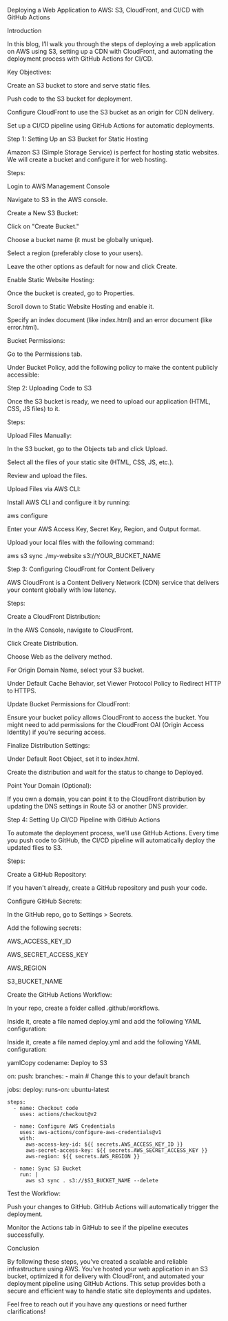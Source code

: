 Deploying a Web Application to AWS: S3, CloudFront, and CI/CD with GitHub Actions

Introduction

In this blog, I’ll walk you through the steps of deploying a web application on AWS using S3, setting up a CDN with CloudFront, and automating the deployment process with GitHub Actions for CI/CD.

Key Objectives:

Create an S3 bucket to store and serve static files.

Push code to the S3 bucket for deployment.

Configure CloudFront to use the S3 bucket as an origin for CDN delivery.

Set up a CI/CD pipeline using GitHub Actions for automatic deployments.

Step 1: Setting Up an S3 Bucket for Static Hosting

Amazon S3 (Simple Storage Service) is perfect for hosting static websites. We will create a bucket and configure it for web hosting.

Steps:

Login to AWS Management Console

Navigate to S3 in the AWS console.

Create a New S3 Bucket:

Click on "Create Bucket."

Choose a bucket name (it must be globally unique).

Select a region (preferably close to your users).

Leave the other options as default for now and click Create.

Enable Static Website Hosting:

Once the bucket is created, go to Properties.

Scroll down to Static Website Hosting and enable it.

Specify an index document (like index.html) and an error document (like error.html).

Bucket Permissions:

Go to the Permissions tab.

Under Bucket Policy, add the following policy to make the content publicly accessible:

Step 2: Uploading Code to S3

Once the S3 bucket is ready, we need to upload our application (HTML, CSS, JS files) to it.

Steps:

Upload Files Manually:

In the S3 bucket, go to the Objects tab and click Upload.

Select all the files of your static site (HTML, CSS, JS, etc.).

Review and upload the files.

Upload Files via AWS CLI:

Install AWS CLI and configure it by running:

aws configure

Enter your AWS Access Key, Secret Key, Region, and Output format.

Upload your local files with the following command:

aws s3 sync ./my-website s3://YOUR_BUCKET_NAME

Step 3: Configuring CloudFront for Content Delivery

AWS CloudFront is a Content Delivery Network (CDN) service that delivers your content globally with low latency.

Steps:

Create a CloudFront Distribution:

In the AWS Console, navigate to CloudFront.

Click Create Distribution.

Choose Web as the delivery method.

For Origin Domain Name, select your S3 bucket.

Under Default Cache Behavior, set Viewer Protocol Policy to Redirect HTTP to HTTPS.

Update Bucket Permissions for CloudFront:

Ensure your bucket policy allows CloudFront to access the bucket. You might need to add permissions for the CloudFront OAI (Origin Access Identity) if you're securing access.

Finalize Distribution Settings:

Under Default Root Object, set it to index.html.

Create the distribution and wait for the status to change to Deployed.

Point Your Domain (Optional):

If you own a domain, you can point it to the CloudFront distribution by updating the DNS settings in Route 53 or another DNS provider.

Step 4: Setting Up CI/CD Pipeline with GitHub Actions

To automate the deployment process, we’ll use GitHub Actions. Every time you push code to GitHub, the CI/CD pipeline will automatically deploy the updated files to S3.

Steps:

Create a GitHub Repository:

If you haven't already, create a GitHub repository and push your code.

Configure GitHub Secrets:

In the GitHub repo, go to Settings > Secrets.

Add the following secrets:

AWS_ACCESS_KEY_ID

AWS_SECRET_ACCESS_KEY

AWS_REGION

S3_BUCKET_NAME

Create the GitHub Actions Workflow:

In your repo, create a folder called .github/workflows.

Inside it, create a file named deploy.yml and add the following YAML configuration:

Inside it, create a file named deploy.yml and add the following YAML configuration:

yamlCopy codename: Deploy to S3

on:
  push:
    branches:
      - main  # Change this to your default branch

jobs:
  deploy:
    runs-on: ubuntu-latest

    steps:
      - name: Checkout code
        uses: actions/checkout@v2

      - name: Configure AWS Credentials
        uses: aws-actions/configure-aws-credentials@v1
        with:
          aws-access-key-id: ${{ secrets.AWS_ACCESS_KEY_ID }}
          aws-secret-access-key: ${{ secrets.AWS_SECRET_ACCESS_KEY }}
          aws-region: ${{ secrets.AWS_REGION }}

      - name: Sync S3 Bucket
        run: |
          aws s3 sync . s3://$S3_BUCKET_NAME --delete

Test the Workflow:

Push your changes to GitHub. GitHub Actions will automatically trigger the deployment.

Monitor the Actions tab in GitHub to see if the pipeline executes successfully.

Conclusion

By following these steps, you've created a scalable and reliable infrastructure using AWS. You’ve hosted your web application in an S3 bucket, optimized it for delivery with CloudFront, and automated your deployment pipeline using GitHub Actions. This setup provides both a secure and efficient way to handle static site deployments and updates.

Feel free to reach out if you have any questions or need further clarifications!
